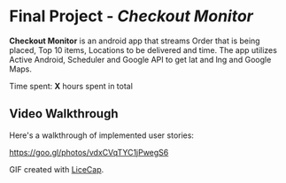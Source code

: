 # Final Project - *Checkout Monitor*

**Checkout Monitor** is an android app that streams Order that is being placed, Top 10 items, Locations to be delivered and time.
The app utilizes Active Android, Scheduler and Google API to get lat and lng and Google Maps.

Time spent: **X** hours spent in total


## Video Walkthrough

Here's a walkthrough of implemented user stories:

https://goo.gl/photos/vdxCVqTYC1jPwegS6

GIF created with [LiceCap](http://www.cockos.com/licecap/).


